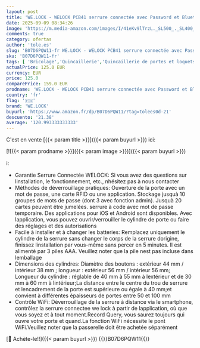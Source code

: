```yaml
---
layout: post
title: 'WE.LOCK - WELOCK PCB41 serrure connectée avec Password et Bluetooth Serratura digitale WiFi et carte RFID niveau d imperméabilité IP65 serrure porte entree facile à installer'
date: 2025-09-09 08:34:26
image: 'https://m.media-amazon.com/images/I/41eKv9lTrzL._SL500_._SL400_.jpg'
comments: true
category: ofertas
author: 'tole.es'
slug: 'B07D6PQW11-fr WE.LOCK - WELOCK PCB41 serrure connectée avec Password et...'
sku: 'B07D6PQW11-fr'
tags: [ 'Bricolage','Quincaillerie','Quincaillerie de portes et loquets','Serrures à pêne dormant','we.lock','🇫🇷', ]
actualPrice: 125.0 EUR
currency: EUR
price: 125.0
comparePrice: 159.0 EUR
prodname: 'WE.LOCK - WELOCK PCB41 serrure connectée avec Password et Bluetooth Serratura digitale WiFi et carte RFID niveau d imperméabilité IP65 serrure porte entree facile à installer'
country: 'fr'
flag: '🇫🇷'
brand: 'WE.LOCK'
buyurl: 'https://www.amazon.fr/dp/B07D6PQW11/?tag=tolees0d-21'
descuento: '21.38'
average: '120.993333333333'
---
```


C'est en vente [{{< param title >}}]({{< param buyurl >}}) ici:

[![{{< param prodname >}}]({{< param image >}})]({{< param buyurl >}})

ℹ️:

- Garantie Serrure Connectée WELOCK: Si vous avez des questions sur linstallation, le fonctionnement, etc., nhésitez pas à nous contacter
- Méthodes de déverrouillage pratiques: Ouverture de la porte avec un mot de passe, une carte RFID ou une application. Stockage jusquà 10 groupes de mots de passe (dont 3 avec fonction admin). Jusquà 20 cartes peuvent être jumelées. serrure à code avec mot de passe temporaire. Des applications pour iOS et Android sont disponibles. Avec lapplication, vous pouvez ouvrir/verrouiller le cylindre de porte ou faire des réglages et des autorisations
- Facile à installer et à changer les batteries: Remplacez uniquement le cylindre de la serrure sans changer le corps de la serrure dorigine, finissez linstallation par vous-même sans percer en 5 minutes. Il est alimenté par 3 piles AAA. Veuillez noter que la pile nest pas incluse dans lemballage
- Dimensions des cylindres: Diamètre des boutons : extérieur 44 mm / intérieur 38 mm ; longueur : extérieur 56 mm / intérieur 56 mm; Longueur du cylindre : réglable de 40 mm à 55 mm à lextérieur et de 30 mm à 60 mm à lintérieur;La distance entre le centre du trou de serrure et lencadrement de la porte est supérieure ou égale à 40 mm;et convient à différentes épaisseurs de portes entre 50 et 100 mm
- Contrôle WiFi: Déverrouillage de la serrure à distance via le smartphone, contrôlez la serrure connectee we lock à partir de lapplication, où que vous soyez et à tout moment.Record Query, vous saurez toujours qui ouvre votre porte et quand.La fonction WiFi nécessite le pont WiFi.Veuillez noter que la passerelle doit être achetée séparément

[🛒 Achète-le!!]({{< param buyurl >}})
{{<world>}}B07D6PQW11{{</world>}}

